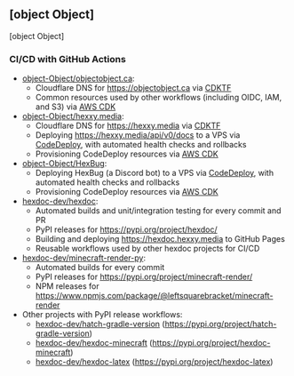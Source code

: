 ## [object Object]

[object Object]

### CI/CD with GitHub Actions

* [object-Object/objectobject.ca](https://github.com/object-Object/objectobject.ca):
  * Cloudflare DNS for https://objectobject.ca via [CDKTF](https://developer.hashicorp.com/terraform/cdktf)
  * Common resources used by other workflows (including OIDC, IAM, and S3) via [AWS CDK](https://docs.aws.amazon.com/cdk/v2/guide/home.html)
* [object-Object/hexxy.media](https://github.com/object-Object/hexxy.media):
  * Cloudflare DNS for https://hexxy.media via [CDKTF](https://developer.hashicorp.com/terraform/cdktf)
  * Deploying https://hexxy.media/api/v0/docs to a VPS via [CodeDeploy](https://docs.aws.amazon.com/codedeploy/latest/userguide/welcome.html), with automated health checks and rollbacks
  * Provisioning CodeDeploy resources via [AWS CDK](https://docs.aws.amazon.com/cdk/v2/guide/home.html)
* [object-Object/HexBug](https://github.com/object-Object/HexBug):
  * Deploying HexBug (a Discord bot) to a VPS via [CodeDeploy](https://docs.aws.amazon.com/codedeploy/latest/userguide/welcome.html), with automated health checks and rollbacks
  * Provisioning CodeDeploy resources via [AWS CDK](https://docs.aws.amazon.com/cdk/v2/guide/home.html)
* [hexdoc-dev/hexdoc](https://github.com/hexdoc-dev/hexdoc):
  * Automated builds and unit/integration testing for every commit and PR
  * PyPI releases for https://pypi.org/project/hexdoc/
  * Building and deploying https://hexdoc.hexxy.media to GitHub Pages
  * Reusable workflows used by other hexdoc projects for CI/CD
* [hexdoc-dev/minecraft-render-py](https://github.com/hexdoc-dev/minecraft-render-py):
  * Automated builds for every commit
  * PyPI releases for https://pypi.org/project/minecraft-render/
  * NPM releases for https://www.npmjs.com/package/@leftsquarebracket/minecraft-render
* Other projects with PyPI release workflows:
  * [hexdoc-dev/hatch-gradle-version](https://github.com/hexdoc-dev/hatch-gradle-version) (https://pypi.org/project/hatch-gradle-version)
  * [hexdoc-dev/hexdoc-minecraft](https://github.com/hexdoc-dev/hexdoc-minecraft) (https://pypi.org/project/hexdoc-minecraft)
  * [hexdoc-dev/hexdoc-latex](https://github.com/hexdoc-dev/hexdoc-latex) (https://pypi.org/project/hexdoc-latex)
